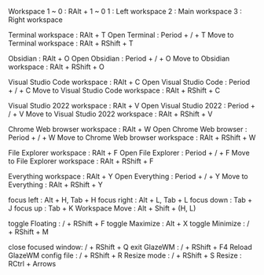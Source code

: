 Workspace
1 ~ 0 : RAlt + 1 ~ 0
1 : Left workspace
2 : Main workspace
3 : Right workspace

Terminal workspace : RAlt + T
Open Terminal : Period + / + T
Move to Terminal workspace : RAlt + RShift + T

Obsidian : RAlt + O
Open Obsidian : Period + / + O
Move to Obsidian workspace : RAlt + RShift + O

Visual Studio Code workspace : RAlt + C
Open Visual Studio Code : Period + / + C
Move to Visual Studio Code workspace : RAlt + RShift + C

Visual Studio 2022 workspace : RAlt + V
Open Visual Studio 2022 : Period + / + V
Move to Visual Studio 2022 workspace : RAlt + RShift + V

Chrome Web browser workspace : RAlt + W
Open Chrome Web browser : Period + / + W
Move to Chrome Web browser workspace : RAlt + RShift + W

File Explorer workspace : RAlt + F
Open File Explorer : Period + / + F
Move to File Explorer workspace : RAlt + RShift + F

Everything workspace : RAlt + Y
Open Everything : Period + / + Y
Move to Everything : RAlt + RShift + Y

focus left : Alt + H, Tab + H
focus right : Alt + L, Tab + L
focus down : Tab + J
focus up : Tab + K
Workspace Move : Alt + Shift + (H, L)

toggle Floating : / + RShift + F
toggle Maximize : Alt + X
toggle Minimize : / + RShift + M

close focused window: / + RShift + Q
exit GlazeWM : / + RShift + F4
Reload GlazeWM config file : / + RShift + R
Resize mode : / + RShift + S
Resize : RCtrl + Arrows

